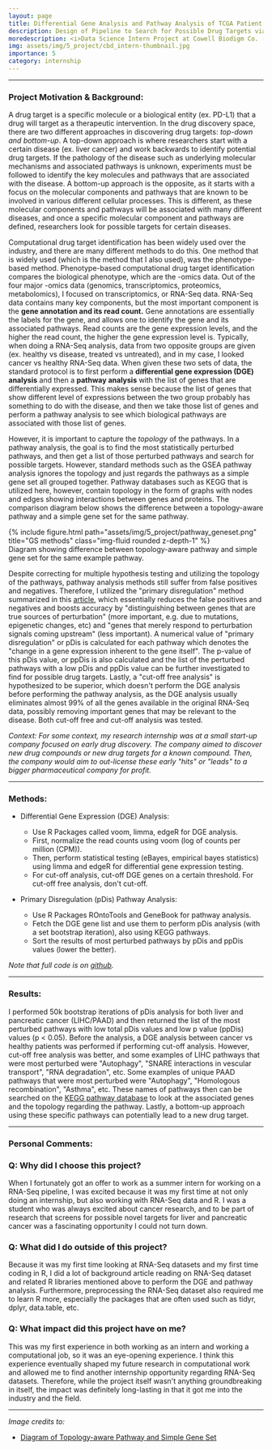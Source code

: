 ```yaml
---
layout: page
title: Differential Gene Analysis and Pathway Analysis of TCGA Patient RNA-Seq Dataset 
description: Design of Pipeline to Search for Possible Drug Targets via RNA-Seq Analysis 
moredescription: <i>Data Science Intern Project at Cowell Biodigm Co. (2020)</i>
img: assets/img/5_project/cbd_intern-thumbnail.jpg
importance: 5
category: internship
---
```


---

### **Project Motivation & Background:**
A drug target is a specific molecule or a biological entity (ex. PD-L1) that a drug will target as a therapeutic intervention. 
In the drug discovery space, there are two different approaches in discovering drug targets: *top-down and bottom-up*. A top-down approach is where
researchers start with a certain disease (ex. liver cancer) and work backwards to identify potential drug targets. 
If the pathology of the disease such as underlying molecular mechanisms and associated pathways is unknown, experiments must be followed to identify the key molecules and
pathways that are associated with the disease. A bottom-up approach is the opposite, as it starts with a focus on the molecular components and pathways that are known to be involved 
in various different cellular processes. This is different, as these molecular components and pathways will be associated with many different
diseases, and once a specific molecular component and pathways are defined, researchers look for possible targets for certain diseases. 

Computational drug target identification has been widely used over the industry, and there are many different methods to do this. One method that is widely used (which is the method that I also used),
was the phenotype-based method. Phenotype-based computational drug target identification compares the biological phenotype, which are the -omics data. Out of the four major -omics data (genomics, transcriptomics, proteomics, metabolomics),
I focused on transcriptomics, or RNA-Seq data. RNA-Seq data contains many key components, but the most important component is the **gene annotation and its read count.**
Gene annotations are essentially the labels for the gene, and allows one to identify the gene and its associated pathways. Read counts are the gene expression levels, and the higher the read count, the higher the gene expression level is.
Typically, when doing a RNA-Seq analysis, data from two opposite groups are given (ex. healthy vs disease, treated vs untreated), and in my case, I looked 
cancer vs healthy RNA-Seq data. When given these two sets of data, the standard protocol is to first perform a **differential gene expression (DGE) analysis** and then a 
**pathway analysis** with the list of genes that are differentially expressed. This makes sense because the list of genes that show different level of expressions between the two group
probably has something to do with the disease, and then we take those list of genes and perform a pathway analysis to see which biological pathways are associated with those list of genes.

However, it is important to capture the *topology* of the pathways. In a pathway analysis, the goal is to find the most statistically perturbed pathways, and then get a list of those
perturbed pathways and search for possible targets. However, standard methods such as the GSEA pathway analysis ignores the topology and just regards the pathways 
as a simple gene set all grouped together. Pathway databases such as KEGG that is utilized here, however, contain topology in the form of graphs with nodes and edges showing interactions between genes and proteins.
The comparison diagram below shows the difference between a topology-aware pathway and a simple gene set for the same pathway.

<div class="row">
    <div class="col-sm">
        {% include figure.html path="assets/img/5_project/pathway_geneset.png" title="GS methods" class="img-fluid rounded z-depth-1" %}
    </div>
</div>
<div class="caption">
    Diagram showing difference between topology-aware pathway and simple gene set for the same example pathway.
</div>

Despite correcting for multiple hypothesis testing and utilizing the topology of the pathways, pathway analysis methods still suffer from false positives and negatives. Therefore, I utilized
the "primary disregulation" method summarized in this [article](https://www.ncbi.nlm.nih.gov/pmc/articles/PMC6190577/), which essentially reduces the false positives and negatives and boosts accuracy by
"distinguishing between genes that are true sources of perturbation" (more important, e.g. due to mutations, epigenetic changes, etc) and "genes that merely respond to perturbation signals coming upstream" (less important). 
A numerical value of "primary disregulation" or pDis is calculated for each pathway which denotes the "change in a gene expression inherent to the gene itself". The p-value of this pDis value, or ppDis is also calculated and
the list of the perturbed pathways with a low pDis and ppDis value can be further investigated to find for possible drug targets. Lastly, a "cut-off free analysis" is hypothesized to be superior, which doesn't perform the DGE analysis before
performing the pathway analysis, as the DGE analysis usually eliminates almost 99% of all the genes available in the original RNA-Seq data, possibly removing important genes that may be relevant to the disease. Both cut-off free and
cut-off analysis was tested.

*Context: For some context, my research internship was at a small start-up company focused on early drug discovery. The company aimed to discover new drug compounds or new drug targets for a known compound. Then,
the company would aim to out-license these early "hits" or "leads" to a bigger pharmaceutical company for profit.*

---

### **Methods:**

* Differential Gene Expression (DGE) Analysis:
    - Use R Packages called voom, limma, edgeR for DGE analysis.
    - First, normalize the read counts using voom (log of counts per million (CPM)).
    - Then, perform statistical testing (eBayes, empirical bayes statistics) using limma and edgeR for differential gene expression testing.
    - For cut-off analysis, cut-off DGE genes on a certain threshold. For cut-off free analysis, don't cut-off.
    
* Primary Disregulation (pDis) Pathway Analysis:
    - Use R Packages ROntoTools and GeneBook for pathway analysis.
    - Fetch the DGE gene list and use them to perform pDis analysis (with a set bootstrap iteration), also using KEGG pathways.
    - Sort the results of most perturbed pathways by pDis and ppDis values (lower the better).

*Note that full code is on [github](https://github.com/chokevin8/CBD-Intern).*

---

### **Results:**
I performed 50k bootstrap iterations of pDis analysis for both liver and pancreatic cancer (LIHC/PAAD) and then returned the list of the most perturbed pathways
with low total pDis values and low p value (ppDis) values (p < 0.05). Before the analysis, a DGE analysis between cancer vs healthy patients was performed if performing
cut-off analysis. However, cut-off free analysis was better, and some examples of LIHC pathways that were most perturbed were "Autophagy", "SNARE interactions in vescular transport", "RNA degradation", etc.
Some examples of unique PAAD pathways that were most perturbed were "Autophagy", "Homologous recombination", "Asthma", etc. These names of pathways then can be searched on the [KEGG pathway database](https://www.genome.jp/kegg/pathway.html)
to look at the associated genes and the topology regarding the pathway. Lastly, a bottom-up approach using these specific pathways can potentially lead to a new drug target.

---

### **Personal Comments:**

### Q: Why did I choose this project? ###
When I fortunately got an offer to work as a summer intern for working on a RNA-Seq pipeline, I was excited because it was my first time at
not only doing an internship, but also working with RNA-Seq data and R. I was a student who was always excited about cancer research, and 
to be part of research that screens for possible novel targets for liver and pancreatic cancer was a fascinating opportunity I could not turn down.

### Q: What did I do outside of this project? ###
Because it was my first time looking at RNA-Seq datasets and my first time coding in R, I did a lot of background article reading on RNA-Seq dataset and
related R libraries mentioned above to perform the DGE and pathway analysis. Furthermore, preprocessing the RNA-Seq dataset also required me to learn R more, 
especially the packages that are often used such as tidyr, dplyr, data.table, etc. 

### Q: What impact did this project have on me? ###
This was my first experience in both working as an intern and working a computational job, so it was an eye-opening experience. I think this experience eventually 
shaped my future research in computational work and allowed me to find another internship opportunity regarding RNA-Seq datasets. Therefore, while the project itself wasn't
anything groundbreaking in itself, the impact was definitely long-lasting in that it got me into the industry and the field. 

---

*Image credits to:*
- [Diagram of Topology-aware Pathway and Simple Gene Set](https://advaitabio.com/science/pathway-analysis-vs-gene-set-analysis/)
